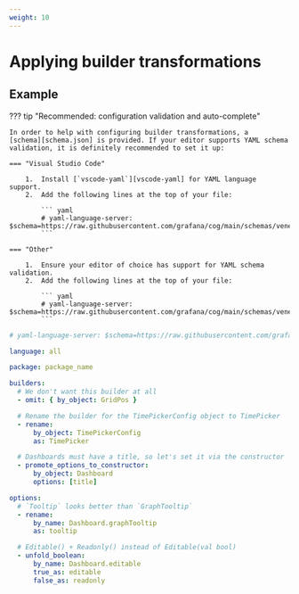 ```yaml
---
weight: 10
---
```


# Applying builder transformations

## Example

??? tip "Recommended: configuration validation and auto-complete"

    In order to help with configuring builder transformations, a
    [schema][schema.json] is provided. If your editor supports YAML schema
    validation, it is definitely recommended to set it up:

    === "Visual Studio Code"

        1.  Install [`vscode-yaml`][vscode-yaml] for YAML language support.
        2.  Add the following lines at the top of your file:

            ``` yaml
            # yaml-language-server: $schema=https://raw.githubusercontent.com/grafana/cog/main/schemas/veneers.json
            ```

    === "Other"

        1.  Ensure your editor of choice has support for YAML schema validation.
        2.  Add the following lines at the top of your file:

            ``` yaml
            # yaml-language-server: $schema=https://raw.githubusercontent.com/grafana/cog/main/schemas/veneers.json
            ```

[schema.json]: https://raw.githubusercontent.com/grafana/cog/main/schemas/veneers.json
[vscode-yaml]: https://marketplace.visualstudio.com/items?itemName=redhat.vscode-yaml

```yaml
# yaml-language-server: $schema=https://raw.githubusercontent.com/grafana/cog/main/schemas/veneers.json

language: all

package: package_name

builders:
  # We don't want this builder at all
  - omit: { by_object: GridPos }

  # Rename the builder for the TimePickerConfig object to TimePicker
  - rename:
      by_object: TimePickerConfig
      as: TimePicker

  # Dashboards must have a title, so let's set it via the constructor
  - promote_options_to_constructor:
      by_object: Dashboard
      options: [title]

options:
  # `Tooltip` looks better than `GraphTooltip`
  - rename:
      by_name: Dashboard.graphTooltip
      as: tooltip

  # Editable() + Readonly() instead of Editable(val bool)
  - unfold_boolean:
      by_name: Dashboard.editable
      true_as: editable
      false_as: readonly
```

